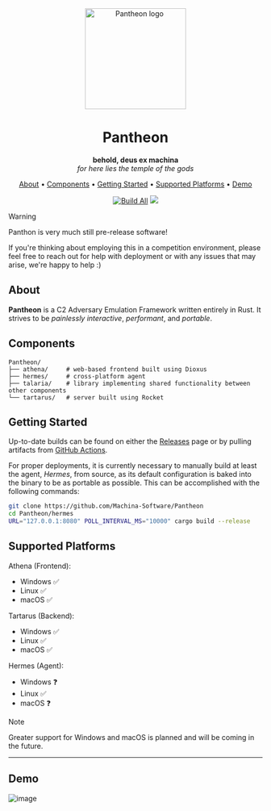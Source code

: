 <div align="center">
  
<div>
  <img height=200 src="athena/assets/cdo-logo.png" alt="Pantheon logo" />
</div>

# Pantheon
**behold, deus ex machina**\
*for here lies the temple of the gods*


[About](#about) •
[Components](#components) •
[Getting Started](#getting-started) •
[Supported Platforms](#supported-platforms) •
[Demo](#demo)

[![Build All](https://github.com/Machina-Software/Pantheon/actions/workflows/build_all.yml/badge.svg?branch=main)](https://github.com/Machina-Software/Pantheon/actions/workflows/build_all.yml) 
[![](https://dcbadge.limes.pink/api/server/https://discord.gg/knyExCkJQD?style=flat)](https://discord.gg/knyExCkJQD)


</div>

> [!WARNING]  
> Panthon is very much still pre-release software!
> 
> If you're thinking about employing this in a competition environment, please feel free to reach out for help with deployment or with any issues that may arise, we're happy to help :)

## About
**Pantheon** is a C2 Adversary Emulation Framework written entirely in Rust. It strives to be *painlessly interactive*, *performant*, and *portable*.


## Components

```
Pantheon/
├── athena/     # web-based frontend built using Dioxus
├── hermes/     # cross-platform agent
├── talaria/    # library implementing shared functionality between other components
└── tartarus/   # server built using Rocket
```

## Getting Started
Up-to-date builds can be found on either the [Releases](https://github.com/Machina-Software/Pantheon/releases) page or by pulling artifacts from [GitHub Actions](https://github.com/Machina-Software/Pantheon/actions).

For proper deployments, it is currently necessary to manually build at least the agent, _Hermes_, from source, as its default configuration is baked into the binary to be as portable as possible. This can be accomplished with the following commands:
```bash
git clone https://github.com/Machina-Software/Pantheon
cd Pantheon/hermes
URL="127.0.0.1:8080" POLL_INTERVAL_MS="10000" cargo build --release
```

## Supported Platforms
Athena (Frontend):
- Windows ✅
- Linux ✅
- macOS ✅

Tartarus (Backend):
- Windows ✅
- Linux ✅
- macOS ✅

Hermes (Agent):
- Windows ❓
- Linux ✅
- macOS ❓

> [!NOTE]  
> Greater support for Windows and macOS is planned and will be coming in the future.

---

## Demo
![image](https://github.com/user-attachments/assets/a409f146-c2b5-46f2-aae6-2007e7216910)
